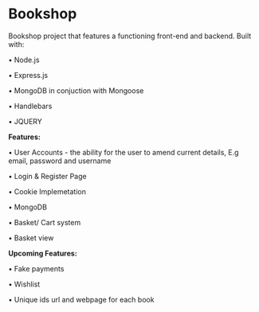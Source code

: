 # Bookshop
Bookshop project that features a functioning front-end and backend. Built with:

• Node.js

• Express.js

• MongoDB in conjuction with Mongoose

• Handlebars

• JQUERY

**Features:**

• User Accounts - the ability for the user to amend current details, E.g email, password and username

• Login & Register Page

• Cookie Implemetation

• MongoDB

• Basket/ Cart system

• Basket view

**Upcoming Features:**


• Fake payments

• Wishlist

• Unique ids url and webpage for each book 
